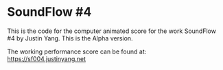 # SoundFlow #4
This is the code for the computer animated score for the work SoundFlow #4 by Justin Yang. This is the Alpha version.

The working performance score can be found at:
https://sf004.justinyang.net
